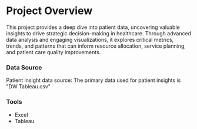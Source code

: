 # Project Overview
This project provides a deep dive into patient data, uncovering valuable insights to drive strategic decision-making in healthcare. Through advanced data analysis and engaging visualizations, it explores critical metrics, trends, and patterns that can inform resource allocation, service planning, and patient care quality improvements.

### Data Source
Patient insight data source: The primary data used for patient insights is "DW Tableau.csv"

### Tools
- Excel
- Tableau
